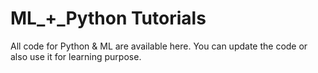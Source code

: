 # ML_+_Python Tutorials
All code for Python &amp; ML are available here.
You can update the code or also use it for learning purpose.
